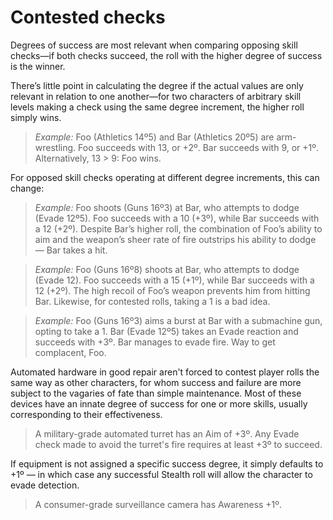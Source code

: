 # Contested checks

Degrees of success are most relevant when comparing opposing skill checks—if both checks succeed, the roll with the higher degree of success is the winner.

There’s little point in calculating the degree if the actual values are only relevant in relation to one another—for two characters of arbitrary skill levels making a check using the same degree increment, the higher roll simply wins.

> _Example:_ Foo (Athletics 14º5) and Bar (Athletics 20º5) are arm-wrestling. Foo succeeds with 13, or +2º. Bar succeeds with 9, or +1º. Alternatively, 13 > 9: Foo wins.

For opposed skill checks operating at different degree increments, this can change:

> _Example:_ Foo shoots (Guns 16º3) at Bar, who attempts to dodge (Evade 12º5). Foo succeeds with a 10 (+3º), while Bar succeeds with a 12 (+2º). Despite Bar’s higher roll, the combination of Foo’s ability to aim and the weapon’s sheer rate of fire outstrips his ability to dodge — Bar takes a hit.

> _Example:_ Foo (Guns 16º8) shoots at Bar, who attempts to dodge (Evade 12). Foo succeeds with a 15 (+1º), while Bar succeeds with a 12 (+2º). The high recoil of Foo’s weapon prevents him from hitting Bar. Likewise, for contested rolls, taking a 1 is a bad idea.

> _Example:_ Foo (Guns 16º3) aims a burst at Bar with a submachine gun, opting to take a 1. Bar (Evade 12º5) takes an Evade reaction and succeeds with +3º. Bar manages to evade fire. Way to get complacent, Foo.

Automated hardware in good repair aren't forced to contest player rolls the same way as other characters, for whom success and failure are more subject to the vagaries of fate than simple maintenance. Most of these devices have an innate degree of success for one or more skills, usually corresponding to their effectiveness.

> A military-grade automated turret has an Aim of +3º. Any Evade check made to avoid the turret's fire requires at least +3º to succeed.

If equipment is not assigned a specific success degree, it simply defaults to +1º — in which case any successful Stealth roll will allow the character to evade detection.

> A consumer-grade surveillance camera has Awareness +1º.
